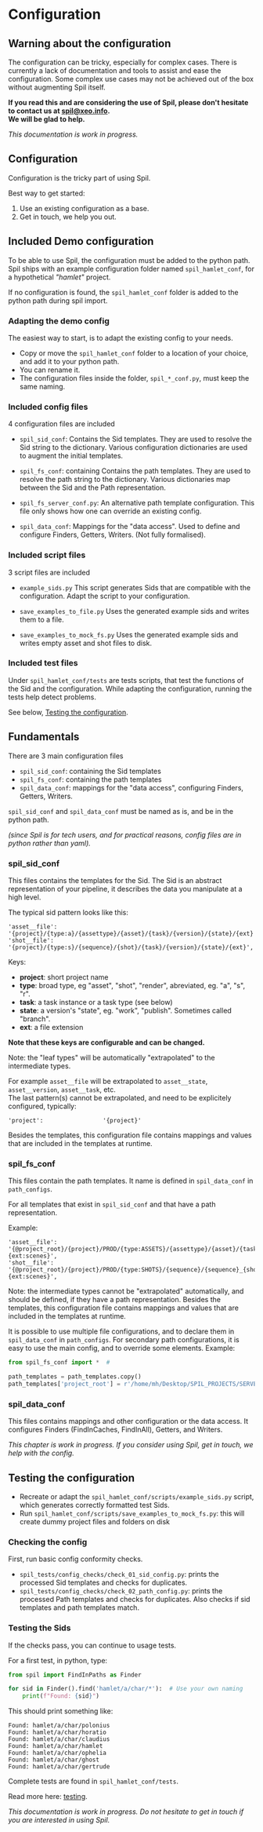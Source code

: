 # Configuration

## Warning about the configuration

The configuration can be tricky, especially for complex cases.
There is currently a lack of documentation and tools to assist and ease the configuration.
Some complex use cases may not be achieved out of the box without augmenting Spil itself.

**If you read this and are considering the use of Spil, please don't hesitate to contact us at [spil@xeo.info](mailto:spil@xeo.info).  
We will be glad to help.** 

*This documentation is work in progress.* 

## Configuration

Configuration is the tricky part of using Spil.

Best way to get started:

1. Use an existing configuration as a base.
2. Get in touch, we help you out.

## Included Demo configuration

To be able to use Spil, the configuration must be added to the python path.  
Spil ships with an example configuration folder named `spil_hamlet_conf`, for a hypothetical *"hamlet"* project.

If no configuration is found, the `spil_hamlet_conf` folder is added to the python path during spil import.

### Adapting the demo config 

The easiest way to start, is to adapt the existing config to your needs.

- Copy or move the `spil_hamlet_conf` folder to a location of your choice, and add it to your python path.
- You can rename it. 
- The configuration files inside the folder, `spil_*_conf.py`,  must keep the same naming.

### Included config files

4 configuration files are included

- `spil_sid_conf`: 
  Contains the Sid templates. They are used to resolve the Sid string to the dictionary.
  Various configuration dictionaries are used to augment the initial templates.

- `spil_fs_conf`: containing 
  Contains the path templates. They are used to resolve the path string to the dictionary.
  Various dictionaries map between the Sid and the Path representation.

- `spil_fs_server_conf.py`: 
  An alternative path template configuration. 
  This file only shows how one can override an existing config.

- `spil_data_conf`: 
  Mappings for the "data access". 
  Used to define and configure Finders, Getters, Writers.
  (Not fully formalised).
  
### Included script files

3 script files are included

- `example_sids.py`
  This script generates Sids that are compatible with the configuration.
  Adapt the script to your configuration.

- `save_examples_to_file.py`
  Uses the generated example sids and writes them to a file.

- `save_examples_to_mock_fs.py`
  Uses the generated example sids and writes empty asset and shot files to disk.
  
### Included test files

Under `spil_hamlet_conf/tests` are tests scripts, that test the functions of the Sid and the configuration.
While adapting the configuration, running the tests help detect problems.

See below, [Testing the configuration](configuration.md).

## Fundamentals

There are 3 main configuration files
- `spil_sid_conf`: containing the Sid templates
- `spil_fs_conf`: containing the path templates
- `spil_data_conf`: mappings for the "data access", configuring Finders, Getters, Writers.  

`spil_sid_conf` and `spil_data_conf` must be named as is, and be in the python path.

*(since Spil is for tech users, and for practical reasons, config files are in python rather than yaml).*

### spil_sid_conf

This files contains the templates for the Sid.
The Sid is an abstract representation of your pipeline, it describes the data you manipulate at a high level.

The typical sid pattern looks like this: 
```
'asset__file':            '{project}/{type:a}/{assettype}/{asset}/{task}/{version}/{state}/{ext}',
'shot__file':             '{project}/{type:s}/{sequence}/{shot}/{task}/{version}/{state}/{ext}',
```

Keys: 
- **project**: short project name
- **type**: broad type, eg "asset", "shot", "render", abreviated, eg. "a", "s", "r".
- **task**: a task instance or a task type (see below)
- **state**: a version's "state", eg. "work", "publish". Sometimes called "branch".
- **ext**: a file extension

**Note that these keys are configurable and can be changed.**

Note: the "leaf types" will be automatically "extrapolated" to the intermediate types.

For example `asset__file` will be extrapolated to `asset__state`, `asset__version`, `asset__task`, etc.  
The last pattern(s) cannot be extrapolated, and need to be explicitely configured, typically:
```
'project':                 '{project}'
```

Besides the templates, this configuration file contains mappings and values that are included in the templates at runtime.

### spil_fs_conf

This files contain the path templates. It name is defined in `spil_data_conf` in `path_configs`.

For all templates that exist in `spil_sid_conf` and that have a path representation.

Example:
```
'asset__file':             '{@project_root}/{project}/PROD/{type:ASSETS}/{assettype}/{asset}/{task}/{version}/{assettype}_{asset}_{task}_{state}_{version}.{ext:scenes}',
'shot__file':              '{@project_root}/{project}/PROD/{type:SHOTS}/{sequence}/{sequence}_{shot}/{task}/{version}/{sequence}_{shot}_{task}_{state}_{version}.{ext:scenes}',
```
Note:  the intermediate types cannot be "extrapolated" automatically, and should be defined, if they have a path representation.
Besides the templates, this configuration file contains mappings and values that are included in the templates at runtime.


It is possible to use multiple file configurations, and to declare them in `spil_data_conf` in `path_configs`.
For secondary path configurations, it is easy to use the main config, and to override some elements.
Example:
```python
from spil_fs_conf import *  # 

path_templates = path_templates.copy()
path_templates['project_root'] = r'/home/mh/Desktop/SPIL_PROJECTS/SERVER/PRJ'  # only overriding this key 
```

### spil_data_conf

This files contains mappings and other configuration or the data access.
It configures Finders (FindInCaches, FindInAll), Getters, and Writers.

*This chapter is work in progress. If you consider using Spil, get in touch, we help with the config.* 


## Testing the configuration

- Recreate or adapt the `spil_hamlet_conf/scripts/example_sids.py` script, which generates correctly formatted test Sids.
- Run `spil_hamlet_conf/scripts/save_examples_to_mock_fs.py`: this will create dummy project files and folders on disk

### Checking the config

First, run basic config conformity checks.
- `spil_tests/config_checks/check_01_sid_config.py`: prints the processed Sid templates and checks for duplicates.
- `spil_tests/config_checks/check_02_path_config.py`: prints the processed Path templates and checks for duplicates.
  Also checks if sid templates and path templates match.

### Testing the Sids

If the checks pass, you can continue to usage tests.

For a first test, in python, type:
```python
from spil import FindInPaths as Finder

for sid in Finder().find('hamlet/a/char/*'):  # Use your own naming
    print(f"Found: {sid}")
```
This should print something like:
```
Found: hamlet/a/char/polonius
Found: hamlet/a/char/horatio
Found: hamlet/a/char/claudius
Found: hamlet/a/char/hamlet
Found: hamlet/a/char/ophelia
Found: hamlet/a/char/ghost
Found: hamlet/a/char/gertrude
```

Complete tests are found in `spil_hamlet_conf/tests`.

Read more here: [testing](testing.md).

*This documentation is work in progress. Do not hesitate to get in touch if you are interested in using Spil.*

